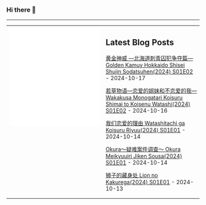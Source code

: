 ### Hi there 👋

<!--
**etng/etng** is a ✨ _special_ ✨ repository because its `README.md` (this file) appears on your GitHub profile.

Here are some ideas to get you started:

- 🔭 I’m currently working on ...
- 🌱 I’m currently learning ...
- 👯 I’m looking to collaborate on ...
- 🤔 I’m looking for help with ...
- 💬 Ask me about ...
- 📫 How to reach me: ...
- 😄 Pronouns: ...
- ⚡ Fun fact: ...
-->


---

<table>
<tr>
<td valign="top" width="50%">
<img src="metrics.svg" alt="Metric" />
</td>
<td valign="top" width="50%">

## Latest Blog Posts
<!-- blog start -->
[黄金神威 —北海道刺青囚犯争夺篇— Golden Kamuy Hokkaido Shisei Shujin Sodatsuhen(2024) S01E02](http://www.fanxinzhui.com/rr/2587#S01E02) - 2024-10-17

[若草物语—恋爱的姐妹和不恋爱的我— Wakakusa Monogatari Koisuru Shimai to Koisenu Watashi(2024) S01E02](http://www.fanxinzhui.com/rr/2585#S01E02) - 2024-10-16

[我们恋爱的理由 Watashitachi ga Koisuru Riyuu(2024) S01E01](http://www.fanxinzhui.com/rr/2592#S01E01) - 2024-10-14

[Okura～疑难案件调查～ Okura Meikyuuiri Jiken Sousa(2024) S01E01](http://www.fanxinzhui.com/rr/2591#S01E01) - 2024-10-14

[狮子的藏身处 Lion no Kakurega(2024) S01E01](http://www.fanxinzhui.com/rr/2590#S01E01) - 2024-10-13
<!-- blog end -->

</td></tr></table>


